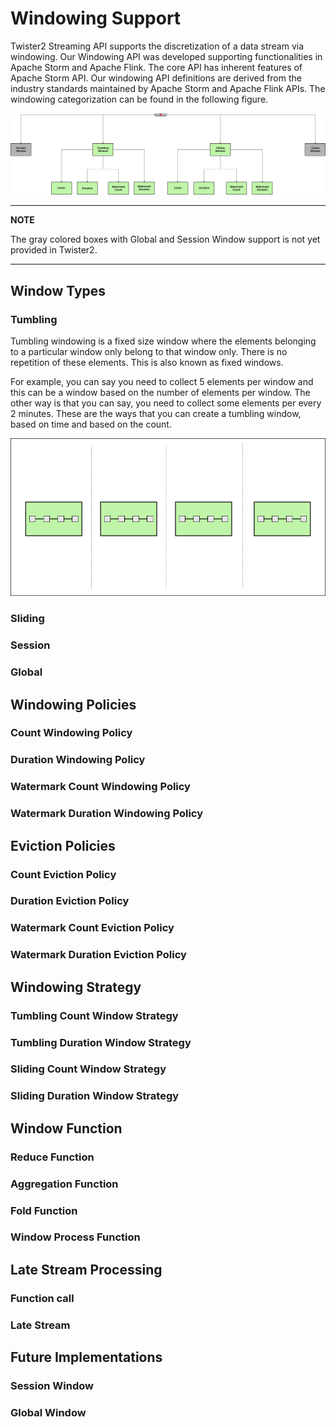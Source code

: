 # Windowing Support

Twister2 Streaming API supports the discretization of a data stream via windowing.
Our Windowing API was developed supporting functionalities in Apache Storm and Apache Flink. 
The core API has inherent features of Apache Storm API. Our windowing API definitions are
derived from the industry standards maintained by Apache Storm and Apache Flink APIs.
The windowing categorization can be found in the following figure. 

![The Tree of Windowing](images/windowing-flow.png "Title")  

---
**NOTE**

The gray colored boxes with Global and Session Window support is not yet provided in Twister2.

---

## Window Types

### Tumbling 

Tumbling windowing is a fixed size window where the elements belonging to a particular 
window only belong to that window only. There is no repetition of these elements. This is 
also known as fixed windows. 

For example, you can say you need to collect 5 elements per window and this can be a window
based on the number of elements per window. The other way is that you can say, you need to 
collect some elements per every 2 minutes. These are the ways that you can create a tumbling 
window, based on time and based on the count. 

![Count Based Tumbling Window](images/tumbling-window.png "Title")   

### Sliding 
### Session
### Global


## Windowing Policies

### Count Windowing Policy
### Duration Windowing Policy
### Watermark Count Windowing Policy
### Watermark Duration Windowing Policy


## Eviction Policies

### Count Eviction Policy
### Duration Eviction Policy
### Watermark Count Eviction Policy
### Watermark Duration Eviction Policy


## Windowing Strategy

### Tumbling Count Window Strategy
### Tumbling Duration Window Strategy
### Sliding Count Window Strategy
### Sliding Duration Window Strategy


## Window Function

### Reduce Function

### Aggregation Function

### Fold Function

### Window Process Function

## Late Stream Processing

### Function call 

### Late Stream

## Future Implementations

### Session Window

### Global Window


